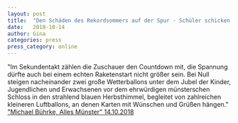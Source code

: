 ```yaml
---
layout: post
title:  "Den Schäden des Rekordsommers auf der Spur - Schüler schicken Experimente in die Stratosphäre, um Klimaschäden zu erkennen"
date:   2018-10-14 
author: Gina
categories: press
press_category: online
---
```

"Im Sekundentakt zählen die Zuschauer den Countdown mit, die Spannung dürfte auch bei einem echten Raketenstart nicht größer sein. Bei Null steigen nacheinander zwei große Wetterballons unter dem Jubel der Kinder, Jugendlichen und Erwachsenen vor dem ehrwürdigen münsterschen Schloss in den strahlend blauen Herbsthimmel, begleitet von zahlreichen kleineren Luftballons, an denen Karten mit Wünschen und Grüßen hängen."
<a href="https://www.allesmuenster.de/den-schaeden-des-rekordsommers-auf-der-spur/" target="_blank">"Michael Bührke, Alles Münster" 14.10.2018</a>
